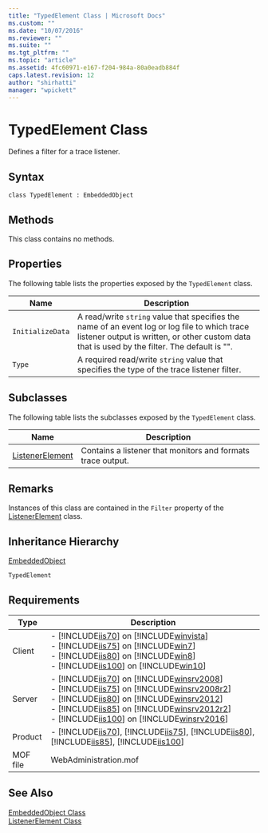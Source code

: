 ```yaml
---
title: "TypedElement Class | Microsoft Docs"
ms.custom: ""
ms.date: "10/07/2016"
ms.reviewer: ""
ms.suite: ""
ms.tgt_pltfrm: ""
ms.topic: "article"
ms.assetid: 4fc60971-e167-f204-984a-80a0eadb884f
caps.latest.revision: 12
author: "shirhatti"
manager: "wpickett"
---
```

# TypedElement Class
Defines a filter for a trace listener.  
  
## Syntax  
  
```vbs  
class TypedElement : EmbeddedObject  
```  
  
## Methods  
 This class contains no methods.  
  
## Properties  
 The following table lists the properties exposed by the `TypedElement` class.  
  
|Name|Description|  
|----------|-----------------|  
|`InitializeData`|A read/write `string` value that specifies the name of an event log or log file to which trace listener output is written, or other custom data that is used by the filter. The default is "".|  
|`Type`|A required read/write `string` value that specifies the type of the trace listener filter.|  
  
## Subclasses  
 The following table lists the subclasses exposed by the `TypedElement` class.  
  
|Name|Description|  
|----------|-----------------|  
|[ListenerElement](../../reference/admin/listenerelement-class.md)|Contains a listener that monitors and formats trace output.|  
  
## Remarks  
 Instances of this class are contained in the `Filter` property of the [ListenerElement](../../reference/admin/listenerelement-class.md) class.  
  
## Inheritance Hierarchy  
 [EmbeddedObject](../../reference/admin/embeddedobject-class1.md)  
  
 `TypedElement`  
  
## Requirements  
  
|Type|Description|  
|----------|-----------------|  
|Client|-   [!INCLUDE[iis70](../../reference/admin/includes/iis70-md.md)] on [!INCLUDE[winvista](../../reference/admin/includes/winvista-md.md)]<br />-   [!INCLUDE[iis75](../../reference/admin/includes/iis75-md.md)] on [!INCLUDE[win7](../../reference/admin/includes/win7-md.md)]<br />-   [!INCLUDE[iis80](../../reference/admin/includes/iis80-md.md)] on [!INCLUDE[win8](../../reference/admin/includes/win8-md.md)]<br />-   [!INCLUDE[iis100](../../reference/admin/includes/iis100-md.md)] on [!INCLUDE[win10](../../reference/admin/includes/win10-md.md)]|  
|Server|-   [!INCLUDE[iis70](../../reference/admin/includes/iis70-md.md)] on [!INCLUDE[winsrv2008](../../reference/admin/includes/winsrv2008-md.md)]<br />-   [!INCLUDE[iis75](../../reference/admin/includes/iis75-md.md)] on [!INCLUDE[winsrv2008r2](../../reference/admin/includes/winsrv2008r2-md.md)]<br />-   [!INCLUDE[iis80](../../reference/admin/includes/iis80-md.md)] on [!INCLUDE[winsrv2012](../../reference/admin/includes/winsrv2012-md.md)]<br />-   [!INCLUDE[iis85](../../reference/admin/includes/iis85-md.md)] on [!INCLUDE[winsrv2012r2](../../reference/admin/includes/winsrv2012r2-md.md)]<br />-   [!INCLUDE[iis100](../../reference/admin/includes/iis100-md.md)] on [!INCLUDE[winsrv2016](../../reference/admin/includes/winsrv2016-md.md)]|  
|Product|-   [!INCLUDE[iis70](../../reference/admin/includes/iis70-md.md)], [!INCLUDE[iis75](../../reference/admin/includes/iis75-md.md)], [!INCLUDE[iis80](../../reference/admin/includes/iis80-md.md)], [!INCLUDE[iis85](../../reference/admin/includes/iis85-md.md)], [!INCLUDE[iis100](../../reference/admin/includes/iis100-md.md)]|  
|MOF file|WebAdministration.mof|  
  
## See Also  
 [EmbeddedObject Class](../../reference/admin/embeddedobject-class1.md)   
 [ListenerElement Class](../../reference/admin/listenerelement-class.md)